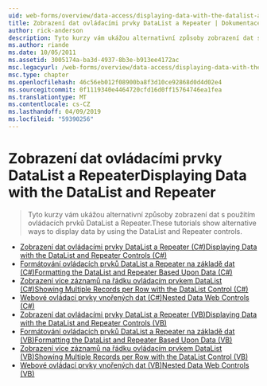 ```yaml
---
uid: web-forms/overview/data-access/displaying-data-with-the-datalist-and-repeater/index
title: Zobrazení dat ovládacími prvky DataList a Repeater | Dokumentace Microsoftu
author: rick-anderson
description: Tyto kurzy vám ukážou alternativní způsoby zobrazení dat s použitím ovládacích prvků DataList a Repeater.
ms.author: riande
ms.date: 10/05/2011
ms.assetid: 3005174a-ba3d-4937-8b3e-b913ee4172ac
msc.legacyurl: /web-forms/overview/data-access/displaying-data-with-the-datalist-and-repeater
msc.type: chapter
ms.openlocfilehash: 46c56eb012f08900ba8f3d10ce92868d0d4d02e4
ms.sourcegitcommit: 0f1119340e4464720cfd16d0ff15764746ea1fea
ms.translationtype: MT
ms.contentlocale: cs-CZ
ms.lasthandoff: 04/09/2019
ms.locfileid: "59390256"
---
```

# <a name="displaying-data-with-the-datalist-and-repeater"></a><span data-ttu-id="b181d-103">Zobrazení dat ovládacími prvky DataList a Repeater</span><span class="sxs-lookup"><span data-stu-id="b181d-103">Displaying Data with the DataList and Repeater</span></span>

> <span data-ttu-id="b181d-104">Tyto kurzy vám ukážou alternativní způsoby zobrazení dat s použitím ovládacích prvků DataList a Repeater.</span><span class="sxs-lookup"><span data-stu-id="b181d-104">These tutorials show alternative ways to display data by using the DataList and Repeater controls.</span></span>


- [<span data-ttu-id="b181d-105">Zobrazení dat ovládacími prvky DataList a Repeater (C#)</span><span class="sxs-lookup"><span data-stu-id="b181d-105">Displaying Data with the DataList and Repeater Controls (C#)</span></span>](displaying-data-with-the-datalist-and-repeater-controls-cs.md)
- [<span data-ttu-id="b181d-106">Formátování ovládacích prvků DataList a Repeater na základě dat (C#)</span><span class="sxs-lookup"><span data-stu-id="b181d-106">Formatting the DataList and Repeater Based Upon Data (C#)</span></span>](formatting-the-datalist-and-repeater-based-upon-data-cs.md)
- [<span data-ttu-id="b181d-107">Zobrazení více záznamů na řádku ovládacím prvkem DataList (C#)</span><span class="sxs-lookup"><span data-stu-id="b181d-107">Showing Multiple Records per Row with the DataList Control (C#)</span></span>](showing-multiple-records-per-row-with-the-datalist-control-cs.md)
- [<span data-ttu-id="b181d-108">Webové ovládací prvky vnořených dat (C#)</span><span class="sxs-lookup"><span data-stu-id="b181d-108">Nested Data Web Controls (C#)</span></span>](nested-data-web-controls-cs.md)
- [<span data-ttu-id="b181d-109">Zobrazení dat ovládacími prvky DataList a Repeater (VB)</span><span class="sxs-lookup"><span data-stu-id="b181d-109">Displaying Data with the DataList and Repeater Controls (VB)</span></span>](displaying-data-with-the-datalist-and-repeater-controls-vb.md)
- [<span data-ttu-id="b181d-110">Formátování ovládacích prvků DataList a Repeater na základě dat (VB)</span><span class="sxs-lookup"><span data-stu-id="b181d-110">Formatting the DataList and Repeater Based Upon Data (VB)</span></span>](formatting-the-datalist-and-repeater-based-upon-data-vb.md)
- [<span data-ttu-id="b181d-111">Zobrazení více záznamů na řádku ovládacím prvkem DataList (VB)</span><span class="sxs-lookup"><span data-stu-id="b181d-111">Showing Multiple Records per Row with the DataList Control (VB)</span></span>](showing-multiple-records-per-row-with-the-datalist-control-vb.md)
- [<span data-ttu-id="b181d-112">Webové ovládací prvky vnořených dat (VB)</span><span class="sxs-lookup"><span data-stu-id="b181d-112">Nested Data Web Controls (VB)</span></span>](nested-data-web-controls-vb.md)
